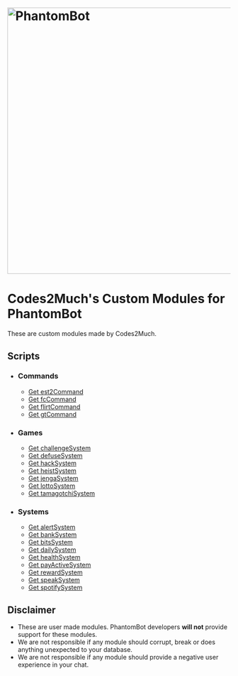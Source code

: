# <img alt="PhantomBot" src="https://phantombot.tv/img/new-logo-dark-v2.png" width="600px"/>

# Codes2Much's Custom Modules for PhantomBot
These are custom modules made by Codes2Much.

## Scripts
- ### Commands
    - [Get est2Command](https://github.com/Codes2Much/Phantombot-Custom-Scripts/tree/master/custom/commands/est2Command "est2Command")
    - [Get fcCommand](https://github.com/Codes2Much/Phantombot-Custom-Scripts/tree/master/custom/commands/fcCommand "fcCommand")
    - [Get flirtCommand](https://github.com/Codes2Much/Phantombot-Custom-Scripts/tree/master/custom/commands/flirtCommand "flirtCommand")
    - [Get gtCommand](https://github.com/Codes2Much/Phantombot-Custom-Scripts/tree/master/custom/commands/gtCommand "gtCommand")

- ### Games
    - [Get challengeSystem](https://github.com/Codes2Much/Phantombot-Custom-Scripts/tree/master/custom/games/challengeSystem "challengeSystem")
    - [Get defuseSystem](https://github.com/Codes2Much/Phantombot-Custom-Scripts/tree/master/custom/games/defuseSystem "defuseSystem")
    - [Get hackSystem](https://github.com/Codes2Much/Phantombot-Custom-Scripts/tree/master/custom/games/hackSystem "hackSystem")
    - [Get heistSystem](https://github.com/Codes2Much/Phantombot-Custom-Scripts/tree/master/custom/games/heistSystem "heistSystem")
    - [Get jengaSystem](https://github.com/Codes2Much/Phantombot-Custom-Scripts/tree/master/custom/games/jengaSystem "jengaSystem")
    - [Get lottoSystem](https://github.com/Codes2Much/Phantombot-Custom-Scripts/tree/master/custom/games/lottoSystem "lottoSystem")
    - [Get tamagotchiSystem](https://github.com/Codes2Much/Phantombot-Custom-Scripts/tree/master/custom/games/tamagotchiSystem "tamagotchiSystem")

- ### Systems
    - [Get alertSystem](https://github.com/Codes2Much/Phantombot-Custom-Scripts/tree/master/custom/systems/alertSystem "alertSystem")
    - [Get bankSystem](https://github.com/Codes2Much/Phantombot-Custom-Scripts/tree/master/custom/systems/bankSystem "bankSystem")
    - [Get bitsSystem](https://github.com/Codes2Much/Phantombot-Custom-Scripts/tree/master/custom/systems/bitsSystem "bitsSystem")
    - [Get dailySystem](https://github.com/Codes2Much/Phantombot-Custom-Scripts/tree/master/custom/systems/dailySystem "dailySystem")
    - [Get healthSystem](https://github.com/Codes2Much/Phantombot-Custom-Scripts/tree/master/custom/systems/healthSystem "healthSystem")
    - [Get payActiveSystem](https://github.com/Codes2Much/Phantombot-Custom-Scripts/tree/master/custom/systems/payActiveSystem "payActiveSystem")
    - [Get rewardSystem](https://github.com/Codes2Much/Phantombot-Custom-Scripts/tree/master/custom/systems/rewardSystem "rewardSystem")
    - [Get speakSystem](https://github.com/Codes2Much/Phantombot-Custom-Scripts/tree/master/custom/systems/speakSystem "speakSystem")
    - [Get spotifySystem](https://github.com/Codes2Much/Phantombot-Custom-Scripts/tree/master/custom/systems/spotifySystem "spotifySystem")

## Disclaimer
- These are user made modules. PhantomBot developers **will not** provide support for these modules.
- We are not responsible if any module should corrupt, break or does anything unexpected to your database.
- We are not responsible if any module should provide a negative user experience in your chat.
